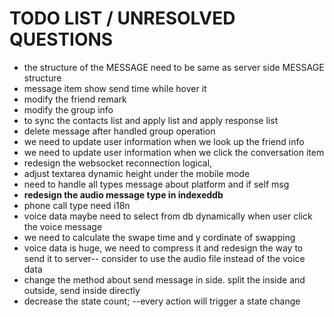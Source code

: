 # TODO LIST / UNRESOLVED QUESTIONS

- the structure of the MESSAGE need to be same as server side MESSAGE structure
- message item show send time while hover it
- modify the friend remark
- modify the group info
- to sync the contacts list and apply list and apply response list
- delete message after handled group operation
- we need to update user information when we look up the friend info
- we need to update user information when we click the conversation item
- redesign the websocket reconnection logical,
- adjust textarea dynamic height under the mobile mode
- need to handle all types message about platform and if self msg
- **redesign the audio message type in indexeddb**
- phone call type need i18n
- voice data maybe need to select from db dynamically when user click the voice message
- we need to calculate the swape time and y cordinate of swapping
- voice data is huge, we need to compress it and redesign the way to send it to server-- consider to use the audio file instead of the voice data
- change the method about send message in side. split the inside and outside, send inside directly
- decrease the state count; --every action will trigger a state change
